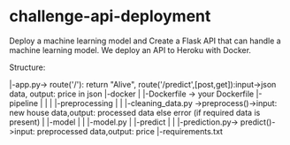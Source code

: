 # challenge-api-deployment
Deploy a machine learning model and Create a Flask API that can handle a machine learning model. We deploy an API to Heroku with Docker.


Structure:

|-app.py-> route('/'): return "Alive", route('/predict',[post,get]):input->json data, output: price in json
|-docker
    |   |-Dockerfile -> your Dockerfile
    |-pipeline
    |   |
    |   |-preprocessing
    |   |    |-cleaning_data.py ->preprocess()->input: new house data,output: processed data else error (if required data is present)
    |   |-model
    |   |    |-model.py 
    |   |-predict
    |   |    |-prediction.py-> predict()->input: preprocessed data,output: price
|-requirements.txt
